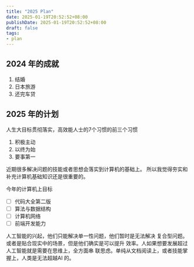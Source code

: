 ```yaml
---
title: "2025 Plan"
date: 2025-01-19T20:52:52+08:00
publishDate: 2025-01-19T20:52:52+08:00
draft: false
tags:
- plan
---
```


## 2024 年的成就

1. 结婚
2. 日本旅游
3. 还完车贷

## 2025 年的计划

人生大目标贯彻落实，高效能人士的7个习惯的前三个习惯

1. 积极主动
2. 以终为始
3. 要事第一

近期很多解决问题的技能或者思想会落实到计算机的基础上。
所以我觉得夯实和补充计算机基础知识还是很重要的。

今年的计算机上目标

- [ ] 代码大全第二版
- [ ] 算法与数据结构
- [ ] 计算机网络
- [ ] 前端开发能力

人工智能的兴起，他们只能解决单一性问题，他们暂时是无法解决
复合型问题。或者是贴合现实中的场景，但是他们确实是可以提升
效率。人如果想要发展超过人工智能就是需要在思维上，全方面串
联思虑。单纯从文档阅读上，或者技能掌握上，人类是无法超越AI
的。

